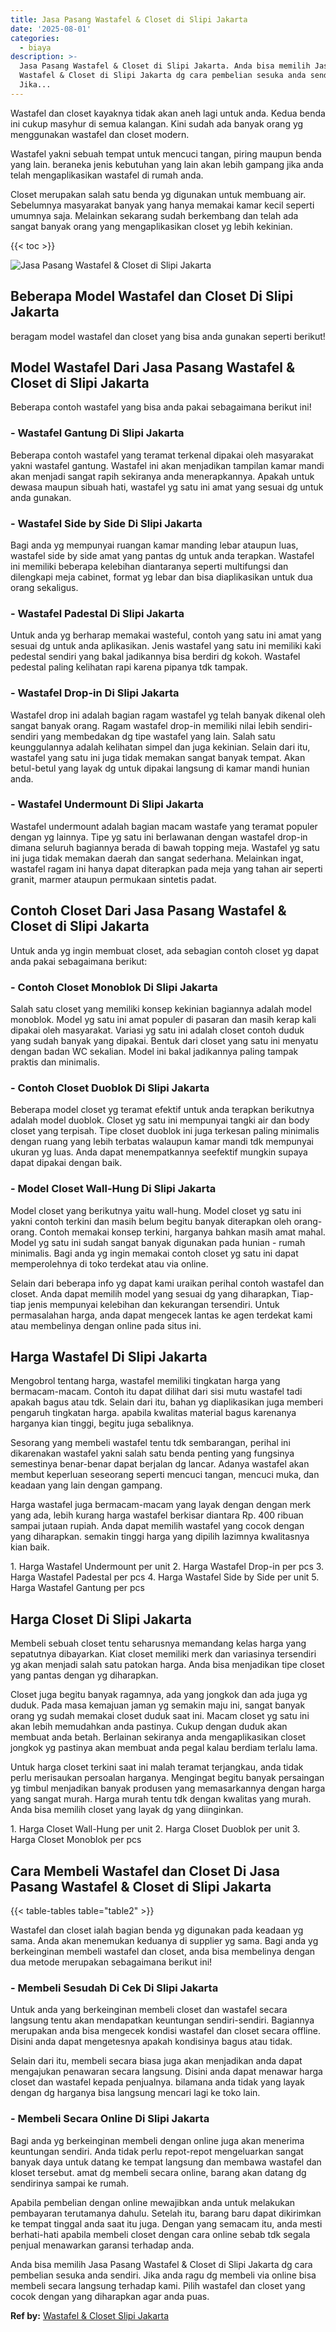 ```yaml
---
title: Jasa Pasang Wastafel & Closet di Slipi Jakarta
date: '2025-08-01'
categories:
  - biaya
description: >-
  Jasa Pasang Wastafel & Closet di Slipi Jakarta. Anda bisa memilih Jasa Pasang
  Wastafel & Closet di Slipi Jakarta dg cara pembelian sesuka anda sendiri.
  Jika...
---
```


Wastafel dan closet kayaknya tidak akan aneh lagi untuk anda. Kedua benda ini cukup masyhur di semua kalangan. Kini sudah ada banyak orang yg menggunakan wastafel dan closet modern.

Wastafel yakni sebuah tempat untuk mencuci tangan, piring maupun benda yang lain. beraneka jenis kebutuhan yang lain akan lebih gampang jika anda telah mengaplikasikan wastafel di rumah anda.

Closet merupakan salah satu benda yg digunakan untuk membuang air. Sebelumnya masyarakat banyak yang hanya memakai kamar kecil seperti umumnya saja. Melainkan sekarang sudah berkembang dan telah ada sangat banyak orang yang mengaplikasikan closet yg lebih kekinian.

{{< toc >}}

![Jasa Pasang Wastafel & Closet di Slipi Jakarta](/images/wastafel-closet-murah11.png)

## Beberapa Model Wastafel dan Closet Di Slipi Jakarta

beragam model wastafel dan closet yang bisa anda gunakan seperti berikut!

## Model Wastafel Dari Jasa Pasang Wastafel & Closet di Slipi Jakarta

Beberapa contoh wastafel yang bisa anda pakai sebagaimana berikut ini!

### \- Wastafel Gantung Di Slipi Jakarta

Beberapa contoh wastafel yang teramat terkenal dipakai oleh masyarakat yakni wastafel gantung. Wastafel ini akan menjadikan tampilan kamar mandi akan menjadi sangat rapih sekiranya anda menerapkannya. Apakah untuk dewasa maupun sibuah hati, wastafel yg satu ini amat yang sesuai dg untuk anda gunakan.

### \- Wastafel Side by Side Di Slipi Jakarta

Bagi anda yg mempunyai ruangan kamar manding lebar ataupun luas, wastafel side by side amat yang pantas dg untuk anda terapkan. Wastafel ini memiliki beberapa kelebihan diantaranya seperti multifungsi dan dilengkapi meja cabinet, format yg lebar dan bisa diaplikasikan untuk dua orang sekaligus.

### \- Wastafel Padestal Di Slipi Jakarta

Untuk anda yg berharap memakai wasteful, contoh yang satu ini amat yang sesuai dg untuk anda aplikasikan. Jenis wastafel yang satu ini memiliki kaki pedestal sendiri yang bakal jadikannya bisa berdiri dg kokoh. Wastafel pedestal paling kelihatan rapi karena pipanya tdk tampak.

### \- Wastafel Drop-in Di Slipi Jakarta

Wastafel drop ini adalah bagian ragam wastafel yg telah banyak dikenal oleh sangat banyak orang. Ragam wastafel drop-in memiliki nilai lebih sendiri-sendiri yang membedakan dg tipe wastafel yang lain. Salah satu keunggulannya adalah kelihatan simpel dan juga kekinian. Selain dari itu, wastafel yang satu ini juga tidak memakan sangat banyak tempat. Akan betul-betul yang layak dg untuk dipakai langsung di kamar mandi hunian anda.

### \- Wastafel Undermount Di Slipi Jakarta

Wastafel undermount adalah bagian macam wastafe yang teramat populer dengan yg lainnya. Tipe yg satu ini berlawanan dengan wastafel drop-in dimana seluruh bagiannya berada di bawah topping meja. Wastafel yg satu ini juga tidak memakan daerah dan sangat sederhana. Melainkan ingat, wastafel ragam ini hanya dapat diterapkan pada meja yang tahan air seperti granit, marmer ataupun permukaan sintetis padat.

## Contoh Closet Dari Jasa Pasang Wastafel & Closet di Slipi Jakarta

Untuk anda yg ingin membuat closet, ada sebagian contoh closet yg dapat anda pakai sebagaimana berikut:

### \- Contoh Closet Monoblok Di Slipi Jakarta

Salah satu closet yang memiliki konsep kekinian bagiannya adalah model monoblok. Model yg satu ini amat populer di pasaran dan masih kerap kali dipakai oleh masyarakat. Variasi yg satu ini adalah closet contoh duduk yang sudah banyak yang dipakai. Bentuk dari closet yang satu ini menyatu dengan badan WC sekalian. Model ini bakal jadikannya paling tampak praktis dan minimalis.

### \- Contoh Closet Duoblok Di Slipi Jakarta

Beberapa model closet yg teramat efektif untuk anda terapkan berikutnya adalah model duoblok. Closet yg satu ini mempunyai tangki air dan body closet yang terpisah. Tipe closet duoblok ini juga terkesan paling minimalis dengan ruang yang lebih terbatas walaupun kamar mandi tdk mempunyai ukuran yg luas. Anda dapat menempatkannya seefektif mungkin supaya dapat dipakai dengan baik.

### \- Model Closet Wall-Hung Di Slipi Jakarta

Model closet yang berikutnya yaitu wall-hung. Model closet yg satu ini yakni contoh terkini dan masih belum begitu banyak diterapkan oleh orang-orang. Contoh memakai konsep terkini, harganya bahkan masih amat mahal. Model yg satu ini sudah sangat banyak digunakan pada hunian - rumah minimalis. Bagi anda yg ingin memakai contoh closet yg satu ini dapat memperolehnya di toko terdekat atau via online.

Selain dari beberapa info yg dapat kami uraikan perihal contoh wastafel dan closet. Anda dapat memilih model yang sesuai dg yang diharapkan, Tiap-tiap jenis mempunyai kelebihan dan kekurangan tersendiri. Untuk permasalahan harga, anda dapat mengecek lantas ke agen terdekat kami atau membelinya dengan online pada situs ini.

## Harga Wastafel Di Slipi Jakarta

Mengobrol tentang harga, wastafel memiliki tingkatan harga yang bermacam-macam. Contoh itu dapat dilihat dari sisi mutu wastafel tadi apakah bagus atau tdk. Selain dari itu, bahan yg diaplikasikan juga memberi pengaruh tingkatan harga. apabila kwalitas material bagus karenanya harganya kian tinggi, begitu juga sebaliknya.

Sesorang yang membeli wastafel tentu tdk sembarangan, perihal ini dikarenakan wastafel yakni salah satu benda penting yang fungsinya semestinya benar-benar dapat berjalan dg lancar. Adanya wastafel akan membut keperluan seseorang seperti mencuci tangan, mencuci muka, dan keadaan yang lain dengan gampang.

Harga wastafel juga bermacam-macam yang layak dengan dengan merk yang ada, lebih kurang harga wastafel berkisar diantara Rp. 400 ribuan sampai jutaan rupiah. Anda dapat memilih wastafel yang cocok dengan yang diharapkan. semakin tinggi harga yang dipilih lazimnya kwalitasnya kian baik.

1\. Harga Wastafel Undermount per unit 2. Harga Wastafel Drop-in per pcs 3. Harga Wastafel Padestal per pcs 4. Harga Wastafel Side by Side per unit 5. Harga Wastafel Gantung per pcs

## Harga Closet Di Slipi Jakarta

Membeli sebuah closet tentu seharusnya memandang kelas harga yang sepatutnya dibayarkan. Kiat closet memiliki merk dan variasinya tersendiri yg akan menjadi salah satu patokan harga. Anda bisa menjadikan tipe closet yang pantas dengan yg diharapkan.

Closet juga begitu banyak ragamnya, ada yang jongkok dan ada juga yg duduk. Pada masa kemajuan jaman yg semakin maju ini, sangat banyak orang yg sudah memakai closet duduk saat ini. Macam closet yg satu ini akan lebih memudahkan anda pastinya. Cukup dengan duduk akan membuat anda betah. Berlainan sekiranya anda mengaplikasikan closet jongkok yg pastinya akan membuat anda pegal kalau berdiam terlalu lama.

Untuk harga closet terkini saat ini malah teramat terjangkau, anda tidak perlu merisaukan persoalan harganya. Mengingat begitu banyak persaingan yg timbul menjadikan banyak produsen yang memasarkannya dengan harga yang sangat murah. Harga murah tentu tdk dengan kwalitas yang murah. Anda bisa memilih closet yang layak dg yang diinginkan.

1\. Harga Closet Wall-Hung per unit 2. Harga Closet Duoblok per unit 3. Harga Closet Monoblok per pcs

## Cara Membeli Wastafel dan Closet Di Jasa Pasang Wastafel & Closet di Slipi Jakarta

{{< table-tables table="table2" >}}

Wastafel dan closet ialah bagian benda yg digunakan pada keadaan yg sama. Anda akan menemukan keduanya di supplier yg sama. Bagi anda yg berkeinginan membeli wastafel dan closet, anda bisa membelinya dengan dua metode merupakan sebagaimana berikut ini!

### \- Membeli Sesudah Di Cek Di Slipi Jakarta

Untuk anda yang berkeinginan membeli closet dan wastafel secara langsung tentu akan mendapatkan keuntungan sendiri-sendiri. Bagiannya merupakan anda bisa mengecek kondisi wastafel dan closet secara offline. Disini anda dapat mengetesnya apakah kondisinya bagus atau tidak.

Selain dari itu, membeli secara biasa juga akan menjadikan anda dapat mengajukan penawaran secara langsung. Disini anda dapat menawar harga closet dan wastafel kepada penjualnya. bilamana anda tidak yang layak dengan dg harganya bisa langsung mencari lagi ke toko lain.

### \- Membeli Secara Online Di Slipi Jakarta

Bagi anda yg berkeinginan membeli dengan online juga akan menerima keuntungan sendiri. Anda tidak perlu repot-repot mengeluarkan sangat banyak daya untuk datang ke tempat langsung dan membawa wastafel dan kloset tersebut. amat dg membeli secara online, barang akan datang dg sendirinya sampai ke rumah.

Apabila pembelian dengan online mewajibkan anda untuk melakukan pembayaran terutamanya dahulu. Setelah itu, barang baru dapat dikirimkan ke tempat tinggal anda saat itu juga. Dengan yang semacam itu, anda mesti berhati-hati apabila membeli closet dengan cara online sebab tdk segala penjual menawarkan garansi terhadap anda.

Anda bisa memilih Jasa Pasang Wastafel & Closet di Slipi Jakarta dg cara pembelian sesuka anda sendiri. Jika anda ragu dg membeli via online bisa membeli secara langsung terhadap kami. Pilih wastafel dan closet yang cocok dengan yang diharapkan agar anda puas.

**Ref by:** [Wastafel & Closet Slipi Jakarta](https://id.wikipedia.org/wiki/Wastafel)
